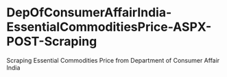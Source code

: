 # DepOfConsumerAffairIndia-EssentialCommoditiesPrice-ASPX-POST-Scraping
Scraping Essential Commodities Price from Department of Consumer Affair India
